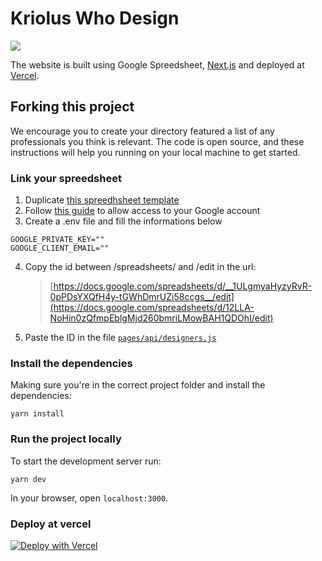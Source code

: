# Kriolus Who Design

![](https://www.dropbox.com/s/x5udk39ad57ayp5/brazilianswhodesignthumb.png?raw=1)

The website is built using Google Spreedsheet, [Next.js](https://nextjs.org/) and deployed at [Vercel](https://vercel.com/).

## Forking this project

We encourage you to create your directory featured a list of any professionals you think is relevant. The code is open source, and these instructions will help you running on your local machine to get started.

### Link your spreedsheet

1. Duplicate [this spreedhsheet template](https://docs.google.com/spreadsheets/d/1ULgmyaHyzyRvR-0pPDsYXQfH4y-tGWhDmrUZi58ccgs/edit)
2. Follow [this guide](https://nanonets.com/blog/how-to-use-google-sheets-as-a-database/) to allow access to your Google account
3. Create a .env file and fill the informations below
```
GOOGLE_PRIVATE_KEY=""
GOOGLE_CLIENT_EMAIL=""
```
4. Copy the id between /spreadsheets/ and /edit in the url: 
	> [https://docs.google.com/spreadsheets/d/__1ULgmyaHyzyRvR-0pPDsYXQfH4y-tGWhDmrUZi58ccgs__/edit](https://docs.google.com/spreadsheets/d/12LLA-NoHin0zQfmpEblgMjd260bmriLMowBAH1QDOhI/edit)
5. Paste the ID in the file [`pages/api/designers.js`](https://github.com/zehfernandes/brazilianswhodesign/blob/main/pages/api/designers.js)

### Install the dependencies

Making sure you're in the correct project folder and install the dependencies:

```
yarn install
```

### Run the project locally

To start the development server run:

```
yarn dev
```

In your browser, open `localhost:3000`.


### Deploy at vercel

[![Deploy with Vercel](https://vercel.com/button)](https://vercel.com/import/project?template=https%3A%2F%2Fgithub.com%2Fzehfernandes%2Fbrazilianswhodesign)


